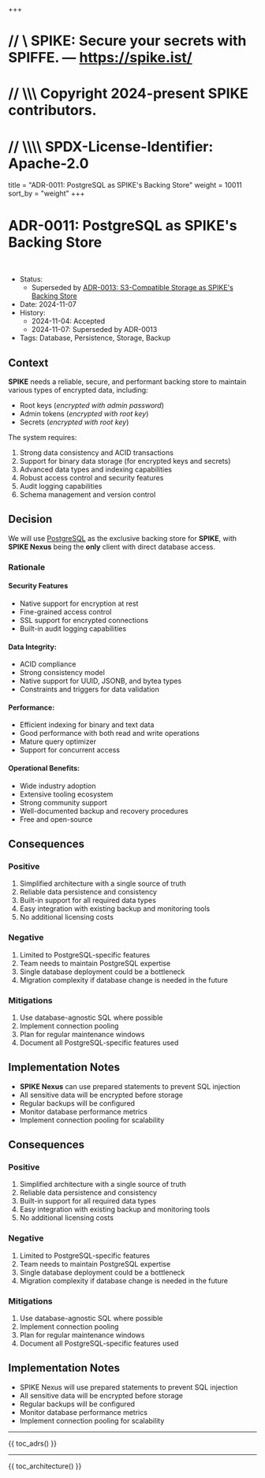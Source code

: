+++
# //    \\ SPIKE: Secure your secrets with SPIFFE. — https://spike.ist/
# //  \\\\\ Copyright 2024-present SPIKE contributors.
# // \\\\\\\ SPDX-License-Identifier: Apache-2.0

title = "ADR-0011: PostgreSQL as SPIKE's Backing Store"
weight = 10011
sort_by = "weight"
+++

# ADR-0011: PostgreSQL as SPIKE's Backing Store

<br style="clear:both" />

- Status:
   - Superseded by [ADR-0013: S3-Compatible Storage as SPIKE's Backing Store](@/architecture/adrs/adr-0013.md)
- Date: 2024-11-07
- History:
   - 2024-11-04: Accepted
   - 2024-11-07: Superseded by ADR-0013
- Tags: Database, Persistence, Storage, Backup

## Context

**SPIKE** needs a reliable, secure, and performant backing store to maintain 
various types of encrypted data, including:

* Root keys (*encrypted with admin password*)
* Admin tokens (*encrypted with root key*)
* Secrets (*encrypted with root key*)

The system requires:
1. Strong data consistency and ACID transactions
2. Support for binary data storage (for encrypted keys and secrets)
3. Advanced data types and indexing capabilities
4. Robust access control and security features
5. Audit logging capabilities
6. Schema management and version control

## Decision

We will use [PostgreSQL][postgres] as the exclusive backing store for **SPIKE**, 
with **SPIKE Nexus** being the **only** client with direct database access.

[postgres]: https://www.postgresql.org/

### Rationale

#### **Security Features**
* Native support for encryption at rest
* Fine-grained access control
* SSL support for encrypted connections
* Built-in audit logging capabilities

#### **Data Integrity**:
* ACID compliance
* Strong consistency model
* Native support for UUID, JSONB, and bytea types
* Constraints and triggers for data validation

#### **Performance**:
* Efficient indexing for binary and text data
* Good performance with both read and write operations
* Mature query optimizer
* Support for concurrent access

#### **Operational Benefits**:
* Wide industry adoption
* Extensive tooling ecosystem
* Strong community support
* Well-documented backup and recovery procedures
* Free and open-source

## Consequences

### Positive
1. Simplified architecture with a single source of truth
2. Reliable data persistence and consistency
3. Built-in support for all required data types
4. Easy integration with existing backup and monitoring tools
5. No additional licensing costs

### Negative
1. Limited to PostgreSQL-specific features
2. Team needs to maintain PostgreSQL expertise
3. Single database deployment could be a bottleneck
4. Migration complexity if database change is needed in the future

### Mitigations
1. Use database-agnostic SQL where possible
2. Implement connection pooling
3. Plan for regular maintenance windows
4. Document all PostgreSQL-specific features used

## Implementation Notes
* **SPIKE Nexus** can use prepared statements to prevent SQL injection
* All sensitive data will be encrypted before storage
* Regular backups will be configured
* Monitor database performance metrics
* Implement connection pooling for scalability

## Consequences

### Positive
1. Simplified architecture with a single source of truth
2. Reliable data persistence and consistency
3. Built-in support for all required data types
4. Easy integration with existing backup and monitoring tools
5. No additional licensing costs

### Negative
1. Limited to PostgreSQL-specific features
2. Team needs to maintain PostgreSQL expertise
3. Single database deployment could be a bottleneck
4. Migration complexity if database change is needed in the future

### Mitigations
1. Use database-agnostic SQL where possible
2. Implement connection pooling
3. Plan for regular maintenance windows
4. Document all PostgreSQL-specific features used

## Implementation Notes
* SPIKE Nexus will use prepared statements to prevent SQL injection
* All sensitive data will be encrypted before storage
* Regular backups will be configured
* Monitor database performance metrics
* Implement connection pooling for scalability

----

{{ toc_adrs() }}

----

{{ toc_architecture() }}
